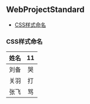 ## WebProjectStandard

- [CSS样式命名](#CSS样式命名)

### CSS样式命名

|姓名|11|
|--|:--:|
|刘备|哭|
|关羽|打|
|张飞|骂|





